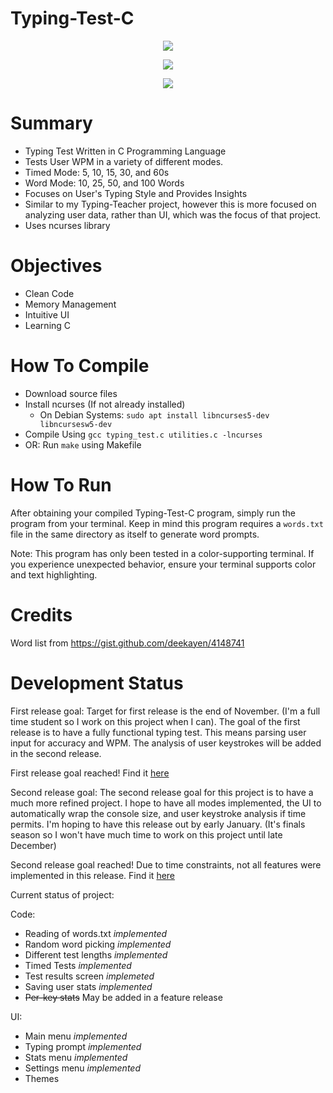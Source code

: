 # Typing-Test-C


<p align="center">
  <img src="https://user-images.githubusercontent.com/94150901/204944905-326723d6-cc86-4823-8f43-d7c078fc8f89.png">
</p>

<p align="center">
  <img src="https://user-images.githubusercontent.com/94150901/204944987-a2fcd11a-13b5-49a8-831a-5c143454bf93.png">
</p>

<p align="center">
  <img src="https://user-images.githubusercontent.com/94150901/204943113-6448515a-ff00-4cc8-81fd-262572be6c6a.png">
</p>

# Summary

* Typing Test Written in C Programming Language
* Tests User WPM in a variety of different modes.
* Timed Mode: 5, 10, 15, 30, and 60s
* Word Mode: 10, 25, 50, and 100 Words
* Focuses on User's Typing Style and Provides Insights
* Similar to my Typing-Teacher project, however this is more focused on analyzing user data, rather than UI, which was the focus of that project.
* Uses ncurses library

# Objectives
* Clean Code
* Memory Management
* Intuitive UI
* Learning C

# How To Compile

* Download source files
* Install ncurses (If not already installed)
  * On Debian Systems: ```sudo apt install libncurses5-dev libncursesw5-dev```
* Compile Using ```gcc typing_test.c utilities.c -lncurses```
* OR: Run ```make``` using Makefile

# How To Run
After obtaining your compiled Typing-Test-C program, simply run the program from your terminal. Keep in mind this program requires a ```words.txt``` file in the same directory as itself to generate word prompts.

Note: This program has only been tested in a color-supporting terminal. If you experience unexpected behavior, ensure your terminal supports color and text highlighting.

# Credits
Word list from https://gist.github.com/deekayen/4148741

# Development Status

First release goal:
Target for first release is the end of November. (I'm a full time student so I work on this project when I can). The goal of the first release is to have a fully functional typing test. This means parsing user input for accuracy and WPM. The analysis of user keystrokes will be added in the second release.

First release goal reached!
Find it [here](https://github.com/ahaas25/Typing-Test-C/releases/tag/milestone)

Second release goal:
The second release goal for this project is to have a much more refined project. I hope to have all modes implemented, the UI to automatically wrap the console size, and user keystroke analysis if time permits. I'm hoping to have this release out by early January. (It's finals season so I won't have much time to work on this project until late December)

Second release goal reached! Due to time constraints, not all features were implemented in this release.
Find it [here](https://github.com/ahaas25/Typing-Test-C/releases/tag/milestone2)

Current status of project:

Code:
* Reading of words.txt *implemented*
* Random word picking *implemented*
* Different test lengths *implemented*
* Timed Tests *implemented*
* Test results screen *implemeted*
* Saving user stats *implemented*
* ~~Per-key stats~~ May be added in a feature release

UI:
* Main menu *implemented*
* Typing prompt *implemented*
* Stats menu *implemented*
* Settings menu *implemented*
* Themes